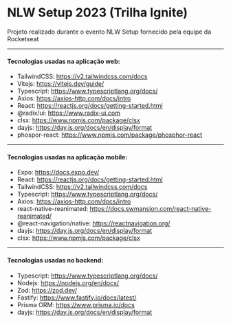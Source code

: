 # NLW Setup 2023 (Trilha Ignite)
Projeto realizado durante o evento NLW Setup fornecido pela equipe da Rocketseat
- - - 
#### Tecnologias usadas na aplicação web:
- TailwindCSS: https://v2.tailwindcss.com/docs
- Vitejs: https://vitejs.dev/guide/
- Typescript: https://www.typescriptlang.org/docs/
- Axios: https://axios-http.com/docs/intro
- React: https://reactjs.org/docs/getting-started.html
- @radix/ui: https://www.radix-ui.com
- clsx: https://www.npmjs.com/package/clsx
- dayjs: https://day.js.org/docs/en/display/format
- phospor-react: https://www.npmjs.com/package/phosphor-react
---
#### Tecnologias usadas na aplicação mobile:
- Expo: https://docs.expo.dev/
- React: https://reactjs.org/docs/getting-started.html
- TailwindCSS: https://v2.tailwindcss.com/docs
- Typescript: https://www.typescriptlang.org/docs/
- Axios: https://axios-http.com/docs/intro
- react-native-reanimated: https://docs.swmansion.com/react-native-reanimated/
- @react-navigation/native: https://reactnavigation.org/
- dayjs: https://day.js.org/docs/en/display/format
- clsx: https://www.npmjs.com/package/clsx
---
#### Tecnologias usadas no backend:
- Typescript: https://www.typescriptlang.org/docs/
- Nodejs: https://nodejs.org/en/docs/
- Zod: https://zod.dev/
- Fastify: https://www.fastify.io/docs/latest/
- Prisma ORM: https://www.prisma.io/docs
- dayjs: https://day.js.org/docs/en/display/format
